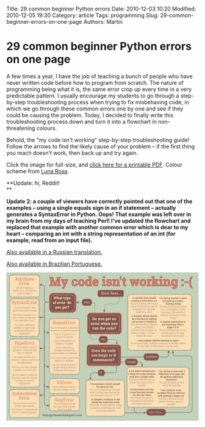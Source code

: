 Title: 29 common beginner Python errors
Date: 2010-12-03 10:20
Modified: 2010-12-05 19:30
Category: article
Tags: programming
Slug: 29-common-beginner-errors-on-one-page
Authors: Martin

# 29 common beginner Python errors on one page

A few times a year, I have the job of teaching a bunch of people who have never written code before how to program from scratch. The nature of programming being what it is, the same error crop up every time in a very predictable pattern. I usually encourage my students to go through a step-by-step troubleshooting process when trying to fix misbehaving code, in which we go through these common errors one by one and see if they could be causing the problem.  Today, I decided to finally write this troubleshooting process down and turn it into a flowchart in non-threatening colours.

Behold, the "my code isn't working" step-by-step troubleshooting guide! Follow the arrows to find the likely cause of your problem – if the first thing you reach doesn't work, then back up and try again.

Click the image for full-size, and [click here for a printable PDF](https://www.dropbox.com/s/cqsxfws52gulkyx/drawing.pdf). Colour scheme from [Luna Rosa](http://www.colourlovers.com/palette/2957822/California_Honey*).

**Update: hi, Reddit!  
**

**Update 2: a couple of viewers have correctly pointed out that one of the examples – using a single equals sign in an if statement – actually generates a SyntaxError in Python. Oops! That example was left over in my brain from my days of teaching Perl! I've updated the flowchart and replaced that example with another common error which is dear to my heart – comparing an int with a string representation of an int (for example, read from an input file).**

[Also available in a Russian translation.](http://habrahabr.ru/company/alconost/blog/263403/)

[Also available in Brazilian Portuguese.](http://www.dinomagri.com/meu-codigo-nao-funciona/)

<a href="https://www.dropbox.com/s/cqsxfws52gulkyx/drawing.pdf">
<img src="images/WRuJV6rl.jpeg"/>
</a>
